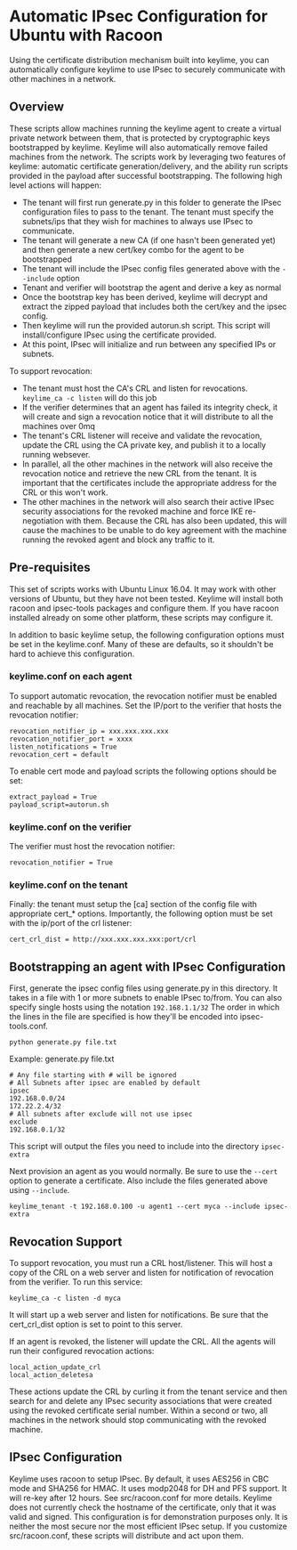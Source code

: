 # Automatic IPsec Configuration for Ubuntu with Racoon

Using the certificate distribution mechanism built into keylime, you can automatically configure keylime to use IPsec to securely communicate with other machines in a network.  

## Overview

These scripts allow machines running the keylime agent to create a virtual private network between them, that is protected by cryptographic keys bootstrapped by keylime.  Keylime will also automatically remove failed machines from the network.  The scripts work by leveraging two features of keylime: automatic certificate generation/delivery, and the ability run scripts provided in the payload after successful bootstrapping.  The following high level actions will happen:

* The tenant will first run generate.py in this folder to generate the IPsec configuration files to pass to the tenant. The tenant must specify the subnets/ips that they wish for machines to always use IPsec to communicate.
* The tenant will generate a new CA (if one hasn't been generated yet) and then generate a new cert/key combo for the agent to be bootstrapped
* The tenant will include the IPsec config files generated above with the `--include` option
* Tenant and verifier will bootstrap the agent and derive a key as normal
* Once the bootstrap key has been derived, keylime will decrypt and extract the zipped payload that includes both the cert/key and the ipsec config.
* Then keylime will run the provided autorun.sh script.  This script will install/configure IPsec using the certificate provided.
* At this point, IPsec will initialize and run between any specified IPs or subnets.

To support revocation:

* The tenant must host the CA's CRL and listen for revocations.  `keylime_ca -c listen` will do this job
* If the verifier determines that an agent has failed its integrity check, it will create and sign a revocation notice that it will distribute to all the machines over 0mq
* The tenant's CRL listener will receive and validate the revocation, update the CRL using the CA private key, and publish it to a locally running websever.
* In parallel, all the other machines in the network will also receive the revocation notice and retrieve the new CRL from the tenant.  It is important that the certificates include the appropriate address for the CRL or this won't work.
* The other machines in the network will also search their active IPsec security associations for the revoked machine and force IKE re-negotiation with them.  Because the CRL has also been updated, this will cause the machines to be unable to do key agreement with the machine running the revoked agent and block any traffic to it.

## Pre-requisites

This set of scripts works with Ubuntu Linux 16.04.  It may work with other versions of Ubuntu, but they have not been tested.  Keylime will install both racoon and ipsec-tools packages and configure them.  If you have racoon installed already on some other platform, these scripts may configure it.  

In addition to basic keylime setup, the following configuration options must be set in the keylime.conf.  Many of these are defaults, so it shouldn't be hard to achieve this configuration.

### keylime.conf on each agent

To support automatic revocation, the revocation notifier must be enabled and reachable by all machines.  Set the IP/port to the verifier that hosts the revocation notifier:
```
revocation_notifier_ip = xxx.xxx.xxx.xxx
revocation_notifier_port = xxxx
listen_notifications = True
revocation_cert = default
```

To enable cert mode and payload scripts the following options should be set:
```
extract_payload = True
payload_script=autorun.sh
```

### keylime.conf on the verifier

The verifier must host the revocation notifier:

`revocation_notifier = True`

### keylime.conf on the tenant

Finally: the tenant must setup the [ca] section of the config file with appropriate cert_* options.
Importantly, the following option must be set with the ip/port of the crl listener:

`cert_crl_dist = http://xxx.xxx.xxx.xxx:port/crl`

## Bootstrapping an agent with IPsec Configuration

First, generate the ipsec config files using generate.py in this directory.  It takes in a file with 1 or more subnets to enable IPsec to/from.
You can also specify single hosts using the notation `192.168.1.1/32`  The order in which the lines in the file are specified is how they'll be encoded into ipsec-tools.conf.  

`python generate.py file.txt`

Example: generate.py file.txt

```
# Any file starting with # will be ignored
# All Subnets after ipsec are enabled by default
ipsec
192.168.0.0/24
172.22.2.4/32
# All subnets after exclude will not use ipsec
exclude
192.168.0.1/32
```

This script will output the files you need to include into the directory `ipsec-extra`

Next provision an agent as you would normally.  Be sure to use the `--cert` option to generate a certificate.  Also include the files generated above using `--include`.

`keylime_tenant -t 192.168.0.100 -u agent1 --cert myca --include ipsec-extra`

## Revocation Support

To support revocation, you must run a CRL host/listener.  This will host a copy of the CRL on a web server and listen for notification of revocation from the verifier.  To run this service:

`keylime_ca -c listen -d myca`

It will start up a web server and listen for notifications.  Be sure that the cert_crl_dist option is set to point to this server.

If an agent is revoked, the listener will update the CRL.  All the agents will run their configured revocation actions:

```
local_action_update_crl
local_action_deletesa
```

These actions update the CRL by curling it from the tenant service and then search for and delete any IPsec security associations that were created using the revoked certificate serial number.  Within a second or two, all machines in the network should stop communicating with the revoked machine.

## IPsec Configuration

Keylime uses racoon to setup IPsec.  By default, it uses AES256 in CBC mode and SHA256 for HMAC.  It uses modp2048 for DH and PFS support.  It will re-key after 12 hours.  See src/racoon.conf for more details.  Keylime does not currently check the hostname of the certificate, only that it was valid and signed.  This configuration is for demonstration purposes only.  It is neither the most secure nor the most efficient IPsec setup.  If you customize src/racoon.conf, these scripts will distribute and act upon them.
